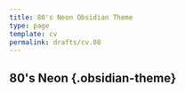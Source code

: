 ```yaml
---
title: 80's Neon Obsidian Theme
type: page
template: cv
permalink: drafts/cv.08
---
```

## 80's Neon {.obsidian-theme}